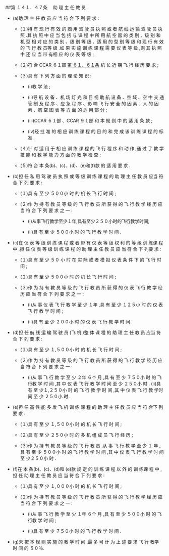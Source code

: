 ##第 １４１．４７条 　助 理 主 任 教 员 

- (a)助 理 主 任 教 员 应 当 符 合 下 列 要 求 : 

  + (１)持 有 现 行 有 效 的 商 用 驾 驶 员 执 照 或 者 航 线 运 输 驾 驶 员 执照 .其 执 照 中 应 当 包 括 与 课 程 中 所 用 航 空 器 的 类 别 、级 别 和 机 型 相 对 应 的 类 别 、级 别 等 级 、适 用 的 型 别 等 级 和 现 行 有 效 的 飞 行 教 员等 级 .如 果 实 施 训 练 课 程 需 要 仪 表 等 级 ,则 其 执 照 中 还 应 当 带 有相 应 的 仪 表 等 级 ;

  + (２)符 合 CCAR ６１部 [第 ６１．６１条](CCAR.61.61.MD) 机 长 近 期 飞 行 经 历 要 求 ;

  + (３)具 有 下 列 方 面 的 理 论 知 识 :

    * (i)教 学 法 ;

    * (ii)导 航 设 备 、机 场 灯 光 和 目 视 助 航 设 备 、空 域 、空 中 交 通 管 制 及 程 序 、应 急 程 序 、影 响 飞 行 安 全 的 因 素 、人 的 因 素 、航 空 图 表 等 方 面 的 适 用 部 分 ;

    * (iii)CCAR  ６１部 、CCAR  ９１部 和 本 规 则 中 的 适 用 条 款 ; 

    * (iv)经 批 准 的 相 应 训 练 课 程 的 目 的 和 完 成 该 训 练 课 程 的 标准 .

  + (４)针 对 适 用 于 相 应 训 练 课 程 的 飞 行 程 序 和 动 作 ,通 过 了 教 学技 能 和 教 学 能 力 方 面 的 教 学 检 查 ;

  + (５)符 合 本 条(b)、(c)、(d)、(e)和(f)款 的 适 用 要 求 . 

- (b)担 任 私 用 驾 驶 员 执 照 或 等 级 训 练 课 程 的 助 理 主 任 教 员 应当 符 合 下 列 要 求 :

  + (１)具 有 至 少 ５００小 时 的 机 长 飞 行 时 间 ; 

  + (２)作 为 持 有 教 员 等 级 的 飞 行 教 员 所 获 得 的 飞 行 教 学 经 历 应当 符 合 下 列 要 求 之 一 : 

    * (i)从事飞行教学至少１年,具有至少２５０小时的飞行教学时间; 

    * (ii)具 有 至 少 ５００小 时 的 飞 行 教 学 时 间 . 

- (c)在 仪 表 等 级 训 练 课 程 或 者 带 有 仪 表 等 级 权 利 的 等 级 训 练课 程 中 ,担 任 仪 表 等 级 训 练 课 程 的 助 理 主 任 教 员 应 当 符 合 下 列要 求 :

  + (１)具 有 至 少 ５０ 小 时 在 实 际 或 者 模 拟 仪 表 条 件 下 的 飞 行 时间 ;

  + (２)具 有 至 少 ５００小 时 的 机 长 飞 行 时 间 ; 

  + (３)作 为 持 有 教 员 等 级 的 飞 行 教 员 所 获 得 的 仪 表 飞 行 教 学 经历 应 当 符 合 下 列 要 求 之 一 :

    * (i)从 事 仪 表 飞 行 教 学 至 少 １年 ,具 有 至 少 １２５小 时 的 仪 表 飞 行 教 学 时 间 ;

    * (ii)具 有 至 少 ２００小 时 的 仪 表 飞 行 教 学 时 间 . 

- (d)担 任 航 线 运 输 驾 驶 员 (飞 机 )整 体 课 程 的 助 理 主 任 教 员 应当 符 合 下 列 要 求 : 

  + (１)具 有 至 少 １,５００小 时 的 机 长 飞 行 时 间 ; 

  + (２)作 为 持 有 教 员 等 级 的 飞 行 教 员 所 获 得 的 飞 行 教 学 经 历 应当 符 合 下 列 要 求 之 一 : 

    * (i)从 事 飞 行 教 学 至 少 ２年 ６个 月 ,具 有 至 少 ７５０小 时 的 飞 行教 学 时 间 ,其 中 仪 表 飞 行 教 学 时 间 至 少 ２５０小 时 . (ii)具 有 至 少１,２５０小 时 的 飞 行 教 学 时 间 ,其 中 仪 表 飞 行 教 学时 间 至 少 ２５０小 时 .

- (e)担 任 高 性 能 多 发 飞 机 训 练 课 程 的 助 理 主 任 教 员 应 当 符 合下 列 要 求 : 

  + (１)具 有 至 少 １,５００小 时 的 机 长 飞 行 时 间 ; 

  + (２)具 有 至 少 ２５０小 时 的 多 机 组 成 员 飞 行 经 历 ;

  + (３)作 为 持 有 教 员 等 级 的 飞 行 教 员 ,从 事 飞 行 教 学 至 少 １ 年 ,具 有 至 少 ５００小 时 的 飞 行 教 学 时 间 ,其 中 仪 表 飞 行 教 学 时 间 至 少２５０小 时 . 

- (f)在 本 条(b)、(c)、(d)和 (e)款 规 定 的 训 练 课 程 以 外 的 训 练课 程 中 ,担 任 助 理 主 任 教 员 应 当 符 合 下 列 要 求 :

  + (１)具 有 至 少 １,０００小 时 的 机 长 飞 行 时 间 ; 

  + (２)作 为 持 有 教 员 等 级 的 飞 行 教 员 所 获 得 的 飞 行 教 学 经 历 应当 符 合 下 列 要 求 之 一 : 

    * (i)从 事 飞 行 教 学 至 少 １年 ６个 月 ,具 有 至 少 ５００小 时 的 飞 行教 学 时 间 ; 

    * (ii)具 有 至 少 ７５０小 时 的 飞 行 教 学 时 间 . 

- (g)未 按 本 规 则 实 施 的 教 学 时 间 ,最 多 可 计 为 上 述 要 求 飞 行 教学 时 间 的 ５０％.